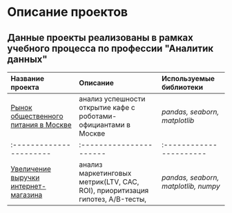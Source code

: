 # Описание проектов 

## Данные проекты реализованы в рамках учебного процесса по профессии "Аналитик данных"

| Название проекта | Описание | Используемые библиотеки | 
| :---------------------- | :---------------------- | :---------------------- |
| [Рынок общественного питания в Москве](<rest_data_in_moscow>) | анализ успешности открытие кафе с роботами-официантами в Москве| *pandas, seaborn, matplotlib* |
| :---------------------- | :---------------------- | :---------------------- |
| [Увеличение выручки интернет-магазина](<revenue>) | анализ маркетинговых метрик(LTV, CAC, ROI), приоритизация гипотез, A/B-тесты, | *pandas, seaborn, matplotlib, numpy* |

